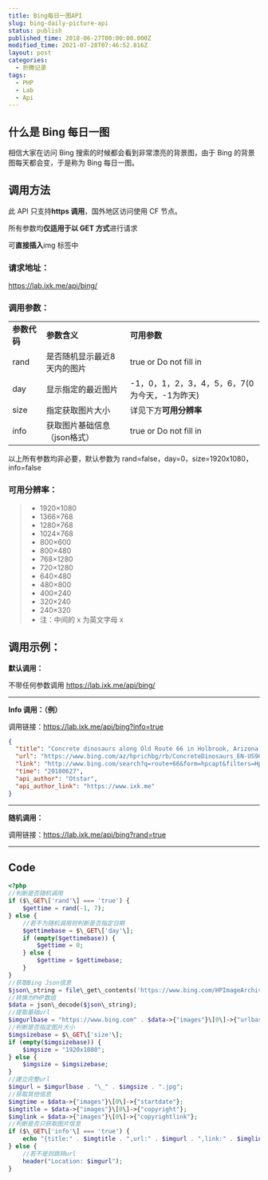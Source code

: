 ```yaml
---
title: Bing每日一图API
slug: bing-daily-picture-api
status: publish
published_time: 2018-06-27T00:00:00.000Z
modified_time: 2021-07-28T07:46:52.816Z
layout: post
categories:
  - 折腾记录
tags:
  - PHP
  - Lab
  - Api
---
```


## 什么是 Bing 每日一图

相信大家在访问 Bing 搜索的时候都会看到非常漂亮的背景图，由于 Bing 的背景图每天都会变，于是称为 Bing 每日一图。

## 调用方法

此 API 只支持**https 调用**，国外地区访问使用 CF 节点。

所有参数均**仅适用于以 GET 方式**进行请求

可**直接插入**img 标签中

### 请求地址：

https://lab.ixk.me/api/bing/

### 调用参数：

<table>
  <tbody>
    <tr>
      <td>
        <strong>参数代码</strong>
      </td>
      <td>
        <strong>参数含义</strong>
      </td>
      <td>
        <strong>可用参数</strong>
      </td>
    </tr>
    <tr>
      <td>rand</td>
      <td>是否随机显示最近8天内的图片</td>
      <td>true or&nbsp;Do not fill in</td>
    </tr>
    <tr>
      <td>day</td>
      <td>显示指定的最近图片</td>
      <td>-1，0，1，2，3，4，5，6，7(0为今天，-1为昨天)</td>
    </tr>
    <tr>
      <td>size</td>
      <td>指定获取图片大小</td>
      <td>
        详见下方<strong>可用分辨率</strong>
      </td>
    </tr>
    <tr>
      <td>info</td>
      <td>获取图片基础信息（json格式）</td>
      <td>true or&nbsp;Do not fill in</td>
    </tr>
  </tbody>
</table>

以上所有参数均非必要，默认参数为 rand=false，day=0，size=1920x1080，info=false

### 可用分辨率：

> - 1920×1080
> - 1366×768
> - 1280×768
> - 1024×768
> - 800×600
> - 800×480
> - 768×1280
> - 720×1280
> - 640×480
> - 480×800
> - 400×240
> - 320×240
> - 240×320
> - 注：中间的 x 为英文字母 x

## 调用示例：

**默认调用：**

不带任何参数调用 https://lab.ixk.me/api/bing/

---

**Info 调用：（例）**

调用链接：https://lab.ixk.me/api/bing?info=true

```json
{
  "title": "Concrete dinosaurs along Old Route 66 in Holbrook, Arizona (© Gary Warnimont/Alamy)",
  "url": "https://www.bing.com/az/hprichbg/rb/ConcreteDinosaurs_EN-US9038296644_1920x1080.jpg",
  "link": "http://www.bing.com/search?q=route+66&form=hpcapt&filters=HpDate:%2220180627_0700%22",
  "time": "20180627",
  "api_author": "Otstar",
  "api_author_link": "https://www.ixk.me"
}
```

---

**随机调用：**

调用链接：https://lab.ixk.me/api/bing?rand=true

---

## Code

```php
<?php
//判断是否随机调用
if ($\_GET\['rand'\] === 'true') {
    $gettime = rand(-1, 7);
} else {
    //若不为随机调用则判断是否指定日期
    $gettimebase = $\_GET\['day'\];
    if (empty($gettimebase)) {
        $gettime = 0;
    } else {
        $gettime = $gettimebase;
    }
}
//获取Bing Json信息
$json\_string = file\_get\_contents('https://www.bing.com/HPImageArchive.aspx?format=js&idx=' . $gettime . '&n=1');
//转换为PHP数组
$data = json\_decode($json\_string);
//提取基础url
$imgurlbase = "https://www.bing.com" . $data->{"images"}\[0\]->{"urlbase"};
//判断是否指定图片大小
$imgsizebase = $\_GET\['size'\];
if (empty($imgsizebase)) {
    $imgsize = "1920x1080";
} else {
    $imgsize = $imgsizebase;
}
//建立完整url
$imgurl = $imgurlbase . "\_" . $imgsize . ".jpg";
//获取其他信息
$imgtime = $data->{"images"}\[0\]->{"startdate"};
$imgtitle = $data->{"images"}\[0\]->{"copyright"};
$imglink = $data->{"images"}\[0\]->{"copyrightlink"};
//判断是否只获取图片信息
if ($\_GET\['info'\] === 'true') {
    echo "{title:" . $imgtitle . ",url:" . $imgurl . ",link:" . $imglink . ",time:" . $imgtime . "api author:Otstar,api author link:https://www.ixk.me" . "}";
} else {
    //若不是则跳转url
    header("Location: $imgurl");
}
```
